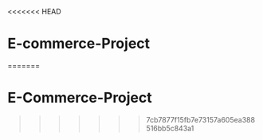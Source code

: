 <<<<<<< HEAD
# E-commerce-Project
=======
# E-Commerce-Project
>>>>>>> 7cb7877f15fb7e73157a605ea388516bb5c843a1
